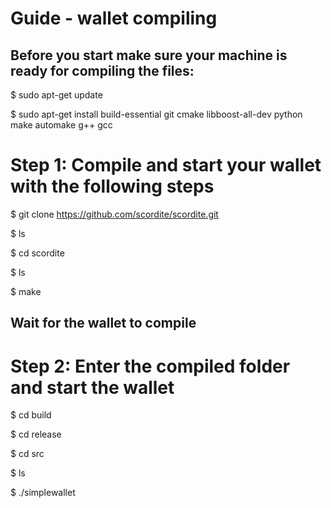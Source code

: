 # Guide - wallet compiling


## Before you start make sure your machine is ready for compiling the files:

$ sudo apt-get update

$ sudo apt-get install build-essential git cmake libboost-all-dev python make automake g++ gcc




# Step 1: Compile and start your wallet with the following steps

$ git clone https://github.com/scordite/scordite.git  

$ ls                                                                  

$ cd scordite                                         

$ ls                                                  

$ make                                                


## Wait for the wallet to compile

# Step 2: Enter the compiled folder and start the wallet

$ cd build            

$ cd release

$ cd src

$ ls

$ ./simplewallet
